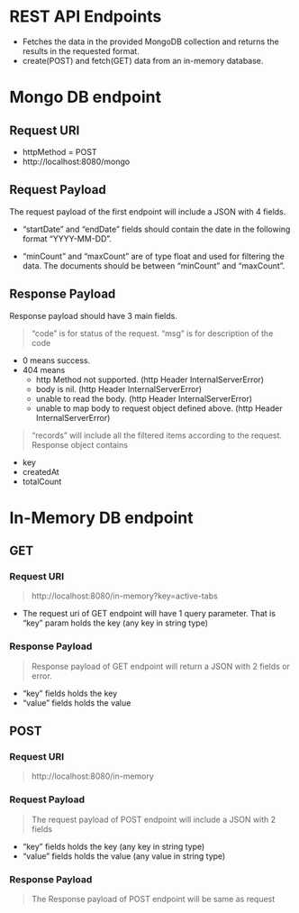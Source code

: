# REST API Endpoints

- Fetches the data in the provided MongoDB collection and returns the results
in the requested format.
- create(POST) and fetch(GET) data from an in-memory database.

# Mongo DB endpoint 
## Request URI
- httpMethod = POST
- http://localhost:8080/mongo

## Request Payload
The request payload of the first endpoint will include a JSON with 4 fields.
- “startDate” and “endDate” fields should contain the date in the following format “YYYY-MM-DD”.

-  “minCount” and “maxCount” are of type float and used for filtering the data. The documents should be between “minCount” and “maxCount”.

## Response Payload
Response payload should have 3 main fields.
> “code” is for status of the request. 
> “msg” is for description of the code
 + 0 means success.
 + 404 means 
    + http Method not supported. (http Header InternalServerError)
    + body is nil. (http Header InternalServerError)
    + unable to read the body. (http Header InternalServerError)
    + unable to map body to request object defined above. (http Header InternalServerError)
 > “records” will include all the filtered items according to the request. Response object contains 
+ key
+ createdAt
+ totalCount

# In-Memory DB endpoint 

## GET
### Request URI
> http://localhost:8080/in-memory?key=active-tabs
- The request uri of GET endpoint will have 1 query parameter. That is “key”
param holds the key (any key in string type)

### Response Payload
> Response payload of GET endpoint will return a JSON with 2 fields or error.
- “key” fields holds the key
- “value” fields holds the value


## POST
### Request URI
> http://localhost:8080/in-memory
### Request Payload
> The request payload of POST endpoint will include a JSON with 2 fields

- “key” fields holds the key (any key in string type)
- “value” fields holds the value (any value in string type)

### Response Payload
> The Response payload of POST endpoint will be same as request
